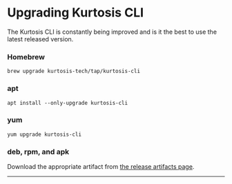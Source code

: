 Upgrading Kurtosis CLI
======================
The Kurtosis CLI is constantly being improved and is it the best to use the latest released version.

### Homebrew
```
brew upgrade kurtosis-tech/tap/kurtosis-cli
```

### apt
```
apt install --only-upgrade kurtosis-cli
```

### yum
```
yum upgrade kurtosis-cli
```

### deb, rpm, and apk
Download the appropriate artifact from [the release artifacts page][release-artifacts].

---

[release-artifacts]: https://github.com/kurtosis-tech/kurtosis-cli-release-artifacts/releases
